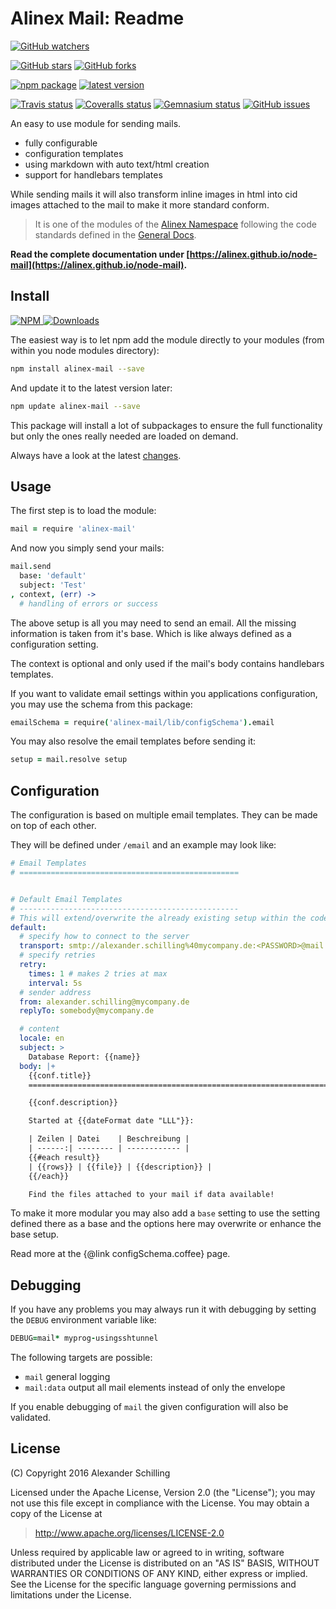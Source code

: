 Alinex Mail: Readme
=================================================

[![GitHub watchers](
  https://img.shields.io/github/watchers/alinex/node-mail.svg?style=social&label=Watch&maxAge=2592000)](
  https://github.com/alinex/node-mail/subscription)
<!-- {.hidden-small} -->
[![GitHub stars](
  https://img.shields.io/github/stars/alinex/node-mail.svg?style=social&label=Star&maxAge=2592000)](
  https://github.com/alinex/node-mail)
[![GitHub forks](
  https://img.shields.io/github/forks/alinex/node-mail.svg?style=social&label=Fork&maxAge=2592000)](
  https://github.com/alinex/node-mail)
<!-- {.hidden-small} -->
<!-- {p:.right} -->

[![npm package](
  https://img.shields.io/npm/v/alinex-mail.svg?maxAge=2592000&label=latest%20version)](
  https://www.npmjs.com/package/alinex-mail)
[![latest version](
  https://img.shields.io/npm/l/alinex-mail.svg?maxAge=2592000)](
  #license)
<!-- {.hidden-small} -->
[![Travis status](
  https://img.shields.io/travis/alinex/node-mail.svg?maxAge=2592000&label=develop)](
  https://travis-ci.org/alinex/node-mail)
[![Coveralls status](
  https://img.shields.io/coveralls/alinex/node-mail.svg?maxAge=2592000)](
  https://coveralls.io/r/alinex/node-mail?branch=master)
[![Gemnasium status](
  https://img.shields.io/gemnasium/alinex/node-mail.svg?maxAge=2592000)](
  https://gemnasium.com/alinex/node-mail)
[![GitHub issues](
  https://img.shields.io/github/issues/alinex/node-mail.svg?maxAge=2592000)](
  https://github.com/alinex/node-mail/issues)
<!-- {.hidden-small} -->


An easy to use module for sending mails.

- fully configurable
- configuration templates
- using markdown with auto text/html creation
- support for handlebars templates

While sending mails it will also transform inline images in html into cid images
attached to the mail to make it more standard conform.

> It is one of the modules of the [Alinex Namespace](https://alinex.github.io/code.html)
> following the code standards defined in the [General Docs](https://alinex.github.io/develop).

__Read the complete documentation under
[https://alinex.github.io/node-mail](https://alinex.github.io/node-mail).__
<!-- {p: .hidden} -->


Install
-------------------------------------------------

[![NPM](https://nodei.co/npm/alinex-mail.png?downloads=true&downloadRank=true&stars=true)
 ![Downloads](https://nodei.co/npm-dl/alinex-mail.png?months=9&height=3)
](https://www.npmjs.com/package/alinex-mail)

The easiest way is to let npm add the module directly to your modules
(from within you node modules directory):

``` sh
npm install alinex-mail --save
```

And update it to the latest version later:

``` sh
npm update alinex-mail --save
```

This package will install a lot of subpackages to ensure the full functionality
but only the ones really needed are loaded on demand.

Always have a look at the latest [changes](Changelog.md).


Usage
-------------------------------------------------

The first step is to load the module:

``` coffee
mail = require 'alinex-mail'
```

And now you simply send your mails:

``` coffee
mail.send
  base: 'default'
  subject: 'Test'
, context, (err) ->
  # handling of errors or success
```

The above setup is all you may need to send an email. All the missing information
is taken from it's base. Which is like always defined as a configuration setting.

The context is optional and only used if the mail's body contains handlebars
templates.

If you want to validate email settings within you applications configuration, you
may use the schema from this package:

``` coffee
emailSchema = require('alinex-mail/lib/configSchema').email
```

You may also resolve the email templates before sending it:

``` coffee
setup = mail.resolve setup
```


Configuration
-------------------------------------------------
The configuration is based on multiple email templates. They can be made on top of
each other.

They will be defined under `/email` and  an example may look like:

``` yaml
# Email Templates
# =================================================


# Default Email Templates
# -------------------------------------------------
# This will extend/overwrite the already existing setup within the code.
default:
  # specify how to connect to the server
  transport: smtp://alexander.schilling%40mycompany.de:<PASSWORD>@mail.mycompany.de
  # specify retries
  retry:
    times: 1 # makes 2 tries at max
    interval: 5s
  # sender address
  from: alexander.schilling@mycompany.de
  replyTo: somebody@mycompany.de

  # content
  locale: en
  subject: >
    Database Report: {{name}}
  body: |+
    {{conf.title}}
    ==========================================================================

    {{conf.description}}

    Started at {{dateFormat date "LLL"}}:

    | Zeilen | Datei    | Beschreibung |
    | ------:| -------- | ------------ |
    {{#each result}}
    | {{rows}} | {{file}} | {{description}} |
    {{/each}}

    Find the files attached to your mail if data available!
```

To make it more modular you may also add a `base` setting to use the setting defined
there as a base and the options here may overwrite or enhance the base setup.

Read more at the {@link configSchema.coffee} page.


Debugging
----------------------------------------------
If you have any problems you may always run it with debugging by setting the `DEBUG`
environment variable like:

``` coffee
DEBUG=mail* myprog-usingsshtunnel
```

The following targets are possible:
- `mail` general logging
- `mail:data` output all mail elements instead of only the envelope

If you enable debugging of `mail` the given configuration will also be validated.


License
-------------------------------------------------

(C) Copyright 2016 Alexander Schilling

Licensed under the Apache License, Version 2.0 (the "License");
you may not use this file except in compliance with the License.
You may obtain a copy of the License at

>  <http://www.apache.org/licenses/LICENSE-2.0>

Unless required by applicable law or agreed to in writing, software
distributed under the License is distributed on an "AS IS" BASIS,
WITHOUT WARRANTIES OR CONDITIONS OF ANY KIND, either express or implied.
See the License for the specific language governing permissions and
limitations under the License.
